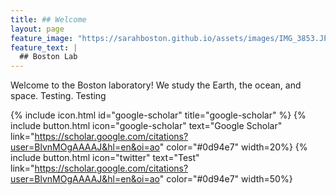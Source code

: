 ```yaml
---
title: ## Welcome
layout: page
feature_image: "https://sarahboston.github.io/assets/images/IMG_3853.JPG"
feature_text: |
  ## Boston Lab
---
```


Welcome to the Boston laboratory! We study the Earth, the ocean, and space. Testing. Testing

{% include icon.html id="google-scholar" title="google-scholar" %}
{% include button.html icon="google-scholar" text="Google Scholar" link="https://scholar.google.com/citations?user=BlvnMOgAAAAJ&hl=en&oi=ao" color="#0d94e7" width=20%}
{% include button.html icon="twitter" text="Test" link="https://scholar.google.com/citations?user=BlvnMOgAAAAJ&hl=en&oi=ao" color="#0d94e7" width=50%}